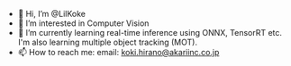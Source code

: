 - 👋 Hi, I’m @LilKoke
- 👀 I’m interested in Computer Vision
- 🌱 I’m currently learning real-time inference using ONNX, TensorRT etc.  I'm also learning multiple object tracking (MOT).
- 📫 How to reach me: email: koki.hirano@akariinc.co.jp

<!---
LilKoke/LilKoke is a ✨ special ✨ repository because its `README.md` (this file) appears on your GitHub profile.
You can click the Preview link to take a look at your changes.
--->
